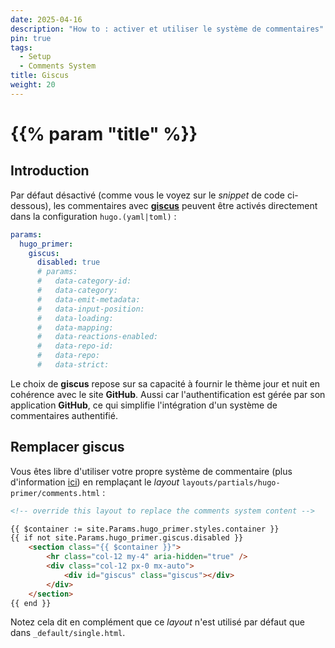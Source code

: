 ```yaml
---
date: 2025-04-16
description: "How to : activer et utiliser le système de commentaires"
pin: true
tags:
  - Setup
  - Comments System
title: Giscus
weight: 20
---
```


# {{% param "title" %}}

## Introduction

Par défaut désactivé (comme vous le voyez sur le *snippet* de code ci-dessous),
les commentaires avec [**giscus**](https://giscus.app) peuvent être activés directement dans la configuration `hugo.(yaml|toml)` :

```yml
params:
  hugo_primer:
    giscus:
      disabled: true
      # params:
      #   data-category-id:
      #   data-category:
      #   data-emit-metadata:
      #   data-input-position:
      #   data-loading:
      #   data-mapping:
      #   data-reactions-enabled:
      #   data-repo-id:
      #   data-repo:
      #   data-strict:
```

Le choix de **giscus** repose sur sa capacité à fournir le thème jour et nuit en cohérence avec le site **GitHub**.
Aussi car l'authentification est gérée par son application **GitHub**, ce qui simplifie l'intégration d'un système de commentaires authentifié.

## Remplacer giscus

Vous êtes libre d'utiliser votre propre système de commentaire (plus d'information [ici](https://gohugo.io/content-management/comments/))
en remplaçant le *layout* `layouts/partials/hugo-primer/comments.html` :

```html
<!-- override this layout to replace the comments system content -->

{{ $container := site.Params.hugo_primer.styles.container }}
{{ if not site.Params.hugo_primer.giscus.disabled }}
    <section class="{{ $container }}">
        <hr class="col-12 my-4" aria-hidden="true" />
        <div class="col-12 px-0 mx-auto">
            <div id="giscus" class="giscus"></div>
        </div>
    </section>
{{ end }}
```

Notez cela dit en complément que ce *layout* n'est utilisé par défaut que dans `_default/single.html`.
